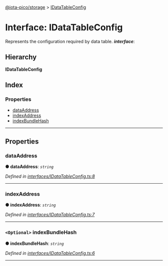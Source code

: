 [@iota-pico/storage](../README.md) > [IDataTableConfig](../interfaces/idatatableconfig.md)

# Interface: IDataTableConfig

Represents the configuration required by data table.
*__interface__*: 

## Hierarchy

**IDataTableConfig**

## Index

### Properties

* [dataAddress](idatatableconfig.md#dataaddress)
* [indexAddress](idatatableconfig.md#indexaddress)
* [indexBundleHash](idatatableconfig.md#indexbundlehash)

---

## Properties

<a id="dataaddress"></a>

###  dataAddress

**● dataAddress**: *`string`*

*Defined in [interfaces/IDataTableConfig.ts:8](https://github.com/iota-pico/storage/blob/1c4462e/src/interfaces/IDataTableConfig.ts#L8)*

___
<a id="indexaddress"></a>

###  indexAddress

**● indexAddress**: *`string`*

*Defined in [interfaces/IDataTableConfig.ts:7](https://github.com/iota-pico/storage/blob/1c4462e/src/interfaces/IDataTableConfig.ts#L7)*

___
<a id="indexbundlehash"></a>

### `<Optional>` indexBundleHash

**● indexBundleHash**: *`string`*

*Defined in [interfaces/IDataTableConfig.ts:6](https://github.com/iota-pico/storage/blob/1c4462e/src/interfaces/IDataTableConfig.ts#L6)*

___

